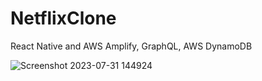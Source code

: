 # NetflixClone

React Native and AWS Amplify, GraphQL, AWS DynamoDB

![Screenshot 2023-07-31 144924](https://github.com/soumen321/NetflixClone/assets/2536037/dfbb3a2f-f646-4c50-a783-4344727a1883)
